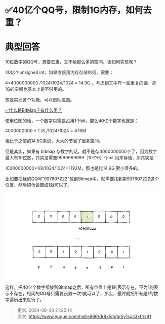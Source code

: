 # ✅40亿个QQ号，限制1G内存，如何去重？

# 典型回答


10位数字的QQ号，想要去重，又不给那么多的空间，该如何实现呢？



40亿个<font style="color:rgb(51, 51, 51);">unsigned int，如果直接用内存存储的话，需要：</font>

<font style="color:rgb(51, 51, 51);"></font>

<font style="color:rgb(51, 51, 51);">4*4000000000 /1024/1024/1024 = 14.9G ，考虑到其中有一些重复的话，那1G的空间也基本上是不够用的。</font>

<font style="color:rgb(51, 51, 51);"></font>

<font style="color:rgb(51, 51, 51);">想要实现这个功能，可以借助位图。</font>

<font style="color:rgb(51, 51, 51);"></font>

[✅什么是BitMap？有什么用？](https://www.yuque.com/hollis666/dr9x5m/ntqpq5vzps1bs55z)



使用位图的话，一个数字只需要占用1个bit，那么40亿个数字也就是：

<font style="color:rgb(51, 51, 51);"></font>

<font style="color:rgb(51, 51, 51);">4000000000 * 1 /8 /1024/1024 = 476M </font>



相比于之前的14.9G来说，大大的节省了很多空间。



但是其实，如果有 bitmap 存数字的话，就不是存<font style="color:rgb(51, 51, 51);">4000000000个了，因为数字最大有10位数，其实是需要9999999999（10个9）个bit 用来存储，那其实是：</font>

<font style="color:rgb(51, 51, 51);"></font>

<font style="color:rgb(51, 51, 51);">10000000000*1/8/1024/1024=1192M，那也是比14.9G 要小很多的。</font>



比如要把我的QQ号"907607222"放到Bitmap中，就需要找到第907607222这个位置，然后把他设置成1就可以了。

![1684395974291-6ec45458-da3a-4f69-82d8-3b86927fb386.png](./img/hyI391beGYbEoEBR/1684395974291-6ec45458-da3a-4f69-82d8-3b86927fb386-398278.png)



这样，把40亿个数字都放到Bitmap之后，所有位置上是1的表示存在，不为1的表示不存在，相同的QQ号只需要设置一次1就可以了，那么，最终就把所有是1的数字遍历出来就行了。



> 更新: 2024-09-06 21:25:14  
> 原文: <https://www.yuque.com/hollis666/dr9x5m/gr5y1sca3xfris91>